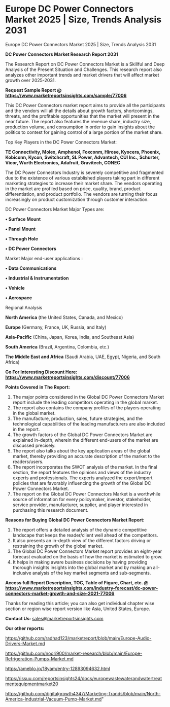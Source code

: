 # Europe DC Power Connectors Market 2025 | Size, Trends Analysis 2031
 Europe DC Power Connectors Market 2025 | Size, Trends Analysis 2031

<strong>DC Power Connectors Market Research Report 2031</strong>

The Research Report on DC Power Connectors Market is a Skillful and Deep Analysis of the Present Situation and Challenges. This research report also analyzes other important trends and market drivers that will affect market growth over 2025-2031.

<strong>Request Sample Report @ <a href=https://www.marketreportsinsights.com/sample/77006>https://www.marketreportsinsights.com/sample/77006</a></strong>

This DC Power Connectors market report aims to provide all the participants and the vendors will all the details about growth factors, shortcomings, threats, and the profitable opportunities that the market will present in the near future. The report also features the revenue share, industry size, production volume, and consumption in order to gain insights about the politics to contest for gaining control of a large portion of the market share.

Top Key Players in the DC Power Connectors Market:

<strong>TE Connectivity, Molex, Amphenol, Foxconm, Hirose, Kyocera, Phoenix, Kobiconn, Kycon, Switchcraft, SL Power, Advantech, CUI Inc., Schurter, Vicor, Wurth Electronics, Adafruit, Gravitech, CONEC</strong>

The DC Power Connectors Industry is severely competitive and fragmented due to the existence of various established players taking part in different marketing strategies to increase their market share. The vendors operating in the market are profiled based on price, quality, brand, product differentiation, and product portfolio. The vendors are turning their focus increasingly on product customization through customer interaction.

DC Power Connectors Market Major Types are:

<strong>• Surface Mount

• Panel Mount

• Through Hole

• DC Power Connectors</strong>

Market Major end-user applications :

<strong>• Data Communications

• Industrial & Instrumentation

• Vehicle

• Aerospace</strong>

Regional Analysis

</u><strong><b>North America</b></strong> (the United States, Canada, and Mexico)

<strong><b>Europe </b></strong>(Germany, France, UK, Russia, and Italy)

<strong><b>Asia-Pacific</b></strong> (China, Japan, Korea, India, and Southeast Asia)

<strong><b>South America</b></strong> (Brazil, Argentina, Colombia, etc.)

<strong><b>The Middle East and Africa</b></strong> (Saudi Arabia, UAE, Egypt, Nigeria, and South Africa)

<strong>Go For Interesting Discount Here: <a href=https://www.marketreportsinsights.com/discount/77006>https://www.marketreportsinsights.com/discount/77006</a></strong>

<strong>Points Covered in The Report:</strong>
<ol>
  <li>The major points considered in the Global DC Power Connectors Market report include the leading competitors operating in the global market.</li>
  <li>The report also contains the company profiles of the players operating in the global market.</li>
  <li>The manufacture, production, sales, future strategies, and the technological capabilities of the leading manufacturers are also included in the report.</li>
  <li>The growth factors of the Global DC Power Connectors Market are explained in-depth, wherein the different end-users of the market are discussed precisely.</li>
  <li>The report also talks about the key application areas of the global market, thereby providing an accurate description of the market to the readers/users.</li>
  <li>The report incorporates the SWOT analysis of the market. In the final section, the report features the opinions and views of the industry experts and professionals. The experts analyzed the export/import policies that are favorably influencing the growth of the Global DC Power Connectors Market.</li>
  <li>The report on the Global DC Power Connectors Market is a worthwhile source of information for every policymaker, investor, stakeholder, service provider, manufacturer, supplier, and player interested in purchasing this research document.</li>
</ol>
<strong>Reasons for Buying Global DC Power Connectors Market Report:</strong>

<ol>
  <li>The report offers a detailed analysis of the dynamic competitive landscape that keeps the reader/client well ahead of the competitors.</li>
  <li>It also presents an in-depth view of the different factors driving or restraining the growth of the global market.</li>
  <li>The Global DC Power Connectors Market report provides an eight-year forecast evaluated on the basis of how the market is estimated to grow.</li>
  <li>It helps in making aware business decisions by having providing thorough insights insights into the global market and by making an all-inclusive analysis of the key market segments and sub-segments.</li>
</ol>
<strong>Access full Report Description, TOC, Table of Figure, Chart, etc. @ <a href=https://www.marketreportsinsights.com/industry-forecast/dc-power-connectors-market-growth-and-size-2021-77006>https://www.marketreportsinsights.com/industry-forecast/dc-power-connectors-market-growth-and-size-2021-77006</a></strong>


Thanks for reading this article; you can also get individual chapter wise section or region wise report version like Asia, United States, Europe.

<strong>Contact Us:</strong>
sales@marketreportsinsights.com

<strong>Our other reports:</strong>

<a href=https://github.com/radhad123/marketreport/blob/main/Europe-Audio-Drivers-Market.md>https://github.com/radhad123/marketreport/blob/main/Europe-Audio-Drivers-Market.md</a>

<a href=https://github.com/noori900/market-research/blob/main/Europe-Refrigeration-Pumps-Market.md>https://github.com/noori900/market-research/blob/main/Europe-Refrigeration-Pumps-Market.md</a>

<a href=https://ameblo.jp/18yam/entry-12893094632.html>https://ameblo.jp/18yam/entry-12893094632.html</a>

<a href=https://issuu.com/reportsinsights24/docs/europewastewaterandwatertreatmentequipmentmarket20>https://issuu.com/reportsinsights24/docs/europewastewaterandwatertreatmentequipmentmarket20</a>

<a href=https://github.com/digitalgrowth4347/Marketing-Trands/blob/main/North-America-Industrial-Vacuum-Pump-Market.md>https://github.com/digitalgrowth4347/Marketing-Trands/blob/main/North-America-Industrial-Vacuum-Pump-Market.md</a>"
